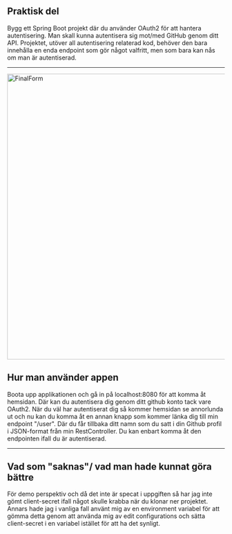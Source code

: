 <h2>Praktisk del</h2>

Bygg ett Spring Boot projekt där du använder OAuth2 för att hantera autentisering. Man skall kunna autentisera sig mot/med GitHub genom ditt API. Projektet, utöver all autentisering relaterad kod, behöver den bara innehålla en enda endpoint som gör något valfritt, men som bara kan nås om man är autentiserad.
<hr>

<img width="660" alt="FinalForm" src="https://user-images.githubusercontent.com/71407043/201141031-70ca9365-9b56-4336-a19f-8dbab8612c99.png">

<h2>Hur man använder appen</h2>
Boota upp applikationen och gå in på localhost:8080 för att komma åt hemsidan. Där kan du autentisera dig genom ditt github konto tack vare OAuth2.
När du väl har autentiserat dig så kommer hemsidan se annorlunda ut och nu kan du komma åt en annan knapp som kommer länka dig till min endpoint "/user".
Där du får tillbaka ditt namn som du satt i din Github profil i JSON-format från min RestController.
Du kan enbart komma åt den endpointen ifall du är autentiserad.
<hr>

<h2>Vad som "saknas"/ vad man hade kunnat göra bättre</h2>
För demo perspektiv och då det inte är specat i uppgiften så har jag inte gömt client-secret ifall något skulle krabba när du klonar ner projektet. 
Annars hade jag i vanliga fall använt mig av en environment variabel för att gömma detta genom att använda mig av edit configurations och sätta client-secret i en variabel istället för att ha det synligt.
 


